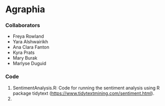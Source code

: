 # Agraphia

### Collaborators
- Freya Rowland
- Yara Alshwairikh
- Ana Clara Fanton
- Kyra Prats
- Mary Burak
- Marlyse Duguid

### Code

1) SentimentAnalysis.R: Code for running the sentiment analysis using R package tidytext (https://www.tidytextmining.com/sentiment.html).
2) 

